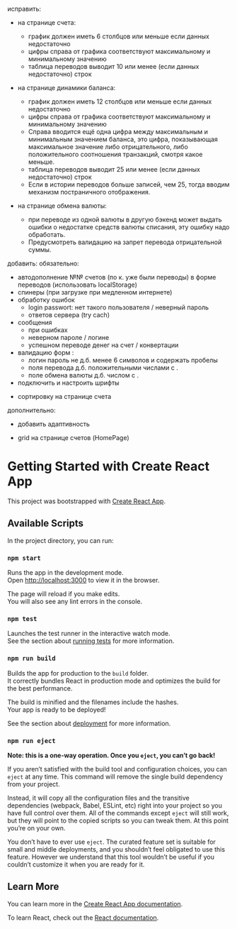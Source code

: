 исправить:

- на странице счета:

  - график должен иметь 6 столбцов или меньше если данных недостаточно
  - цифры справа от графика соответствуют максимальному и минимальному значению

  * таблица переводов выводит 10 или менее (если данных недостаточно) строк

- на странице динамики баланса:

  - график должен иметь 12 столбцов или меньше если данных недостаточно
  - цифры справа от графика соответствуют максимальному и минимальному значению
  - Справа вводится ещё одна цифра между максимальным
    и минимальным значением баланса, это цифра, показывающая максимальное значение либо отрицательного, либо положительного соотношения транзакций, смотря какое меньше.

  * таблица переводов выводит 25 или менее (если данных недостаточно) строк

  - Если в истории переводов больше записей, чем 25, тогда вводим механизм постраничного отображения.

- на странице обмена валюты:
  - при переводе из одной валюты в другую бэкенд может выдать ошибки о недостатке средств валюты списания, эту ошибку надо обработать.
  - Предусмотреть валидацию на запрет перевода отрицательной суммы.

добавить:
обязательно:

- автодополнение №№ счетов (по к. уже были переводы) в форме переводов (использовать localStorage)
- спинеры (при загрузке при медленном интернете)
- обработку ошибок
  - login passwort: нет такого пользователя / неверный пароль
  - ответов сервера (try cach)
- сообщения
  - при ошибках
  - неверном пароле / логине
  - успешном переводе денег на счет / конвертации
- валидацию форм :
  - логин пароль не д.б. менее 6 символов и содержать пробелы
  - поля перевода д.б. положительными числами с .
  - поле обмена валюты д.б. числом с .
- подключить и настроить шрифты

* сортировку на странице счета

дополнительно:

- добавить адаптивность

* grid на странице счетов (HomePage)

# Getting Started with Create React App

This project was bootstrapped with [Create React App](https://github.com/facebook/create-react-app).

## Available Scripts

In the project directory, you can run:

### `npm start`

Runs the app in the development mode.\
Open [http://localhost:3000](http://localhost:3000) to view it in the browser.

The page will reload if you make edits.\
You will also see any lint errors in the console.

### `npm test`

Launches the test runner in the interactive watch mode.\
See the section about [running tests](https://facebook.github.io/create-react-app/docs/running-tests) for more information.

### `npm run build`

Builds the app for production to the `build` folder.\
It correctly bundles React in production mode and optimizes the build for the best performance.

The build is minified and the filenames include the hashes.\
Your app is ready to be deployed!

See the section about [deployment](https://facebook.github.io/create-react-app/docs/deployment) for more information.

### `npm run eject`

**Note: this is a one-way operation. Once you `eject`, you can’t go back!**

If you aren’t satisfied with the build tool and configuration choices, you can `eject` at any time. This command will remove the single build dependency from your project.

Instead, it will copy all the configuration files and the transitive dependencies (webpack, Babel, ESLint, etc) right into your project so you have full control over them. All of the commands except `eject` will still work, but they will point to the copied scripts so you can tweak them. At this point you’re on your own.

You don’t have to ever use `eject`. The curated feature set is suitable for small and middle deployments, and you shouldn’t feel obligated to use this feature. However we understand that this tool wouldn’t be useful if you couldn’t customize it when you are ready for it.

## Learn More

You can learn more in the [Create React App documentation](https://facebook.github.io/create-react-app/docs/getting-started).

To learn React, check out the [React documentation](https://reactjs.org/).
